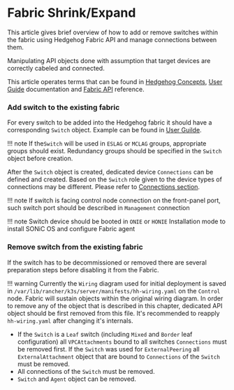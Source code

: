 # Fabric Shrink/Expand

This article gives brief overview of how to add or remove switches within the fabric using Hedgehog Fabric API and manage connections between them.

Manipulating API objects done with assumption that target devices are correctly cabeled and connected.

This article operates terms that can be found in [Hedgehog Concepts](../concepts/overview.md), [User Guide](overview.md) documentation and [Fabric API](../reference/api.md) reference.

### Add switch to the existing fabric

For every switch to be added into the Hedgehog fabric it should have a corresponding `Switch` object. Example can be found in [User Guilde](devices.md).

!!! note
    If the`Switch` will be used in `ESLAG` or `MCLAG` groups, appropriate groups should exist. Redundancy groups should be specified in the `Switch` object before creation.

After the `Switch` object is created, dedicated device `Connections` can be defined and created. Based on the `Switch` role given to the device types of connections may be different. Please refer to [Connections section](connections.md).

!!! note
    If switch is facing control node connection on the front-panel port, such switch port should be described in `Management` connection

!!! note
    Switch device should be booted in `ONIE` or `HONIE` Installation mode to install SONiC OS and configure Fabric agent

### Remove switch from the existing fabric

If the switch has to be decommissioned or removed there are several preparation steps before disabling it from the Fabric.

!!! warning
    Currently the `Wiring` diagram used for initial deployment is saved in `/var/lib/rancher/k3s/server/manifests/hh-wiring.yaml` on the `Control` node. Fabric will sustain objects within the original wiring diagram. In order to remove any of the object that is described in this chapter, dedicated API object should be first removed from this file. It's recommended to reapply `hh-wiring.yaml` after changing it's internals.

- If the `Switch` is a `Leaf` switch (including `Mixed` and `Border` leaf configuration) all `VPCAttachments` bound to all switches `Connections` must be removed first. If the `Switch` was used for `ExternalPeering` all `ExternalAttachment` object that are bound to `Connections` of the `Switch` must be removed.
-  All connections of the `Switch` must be removed.
- `Switch` and `Agent` object can be removed.

